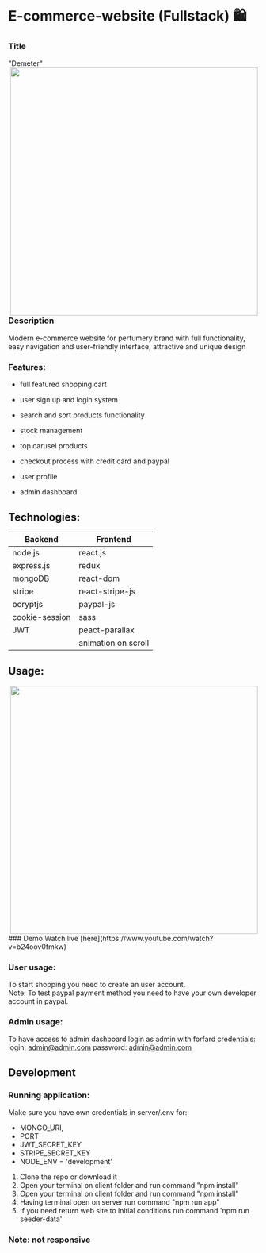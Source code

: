 # E-commerce-website (Fullstack) :shopping:

### Title
"Demeter" 
<img src="https://user-images.githubusercontent.com/102720711/206442450-d07c80b6-ea12-4ffe-986a-b4559b9a9d54.png" width = '500' align = "right"/> 

### Description
Modern e-commerce website for perfumery brand with full functionality, easy navigation and user-friendly interface, attractive and unique design </br>

### Features:
- full featured shopping cart
- user sign up and login system
- search and sort products functionality

- stock management
- top carusel products
- checkout process with credit card and paypal
- user profile
- admin dashboard <br />

## Technologies: 

|Backend | Frontend |
| --- | --- |
| node.js | react.js |
| express.js | redux |
| mongoDB | react-dom |
| stripe |  react-stripe-js |
| bcryptjs | paypal-js |
| cookie-session | sass|
| JWT | peact-parallax |
| | animation on scroll |
 



## Usage: 

<img src="https://user-images.githubusercontent.com/102720711/206443989-1af4e0f4-900b-4aef-b17b-d450c13e33c6.png" width = '500' align = "right"/> 
### Demo
Watch live [here](https://www.youtube.com/watch?v=b24oov0fmkw)

### User usage: 
To start shopping you need to create an user account.<br/>
Note: To test paypal payment method you need to have your own developer account in paypal.

### Admin usage: 
To have access to admin dashboard login as admin with forfard credentials:<br/>
login: admin@admin.com 
password: admin@admin.com 

## Development

### Running application:
Make sure you have own credentials in server/.env for:
- MONGO_URI, 
- PORT
- JWT_SECRET_KEY
- STRIPE_SECRET_KEY
- NODE_ENV = 'development' 

1. Clone the repo or download it
2. Open your terminal on client folder and run command "npm install"
3. Open your terminal on client folder and run command "npm install"
4. Having terminal open on server run command "npm run app"
5. If you need return web site to initial conditions run command 'npm run seeder-data'

### Note: not responsive
